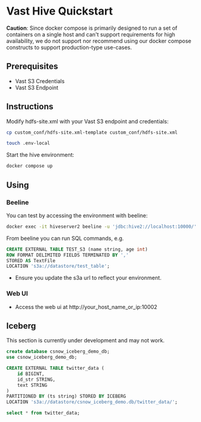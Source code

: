 # Vast Hive Quickstart

**Caution**: Since docker compose is primarily designed to run a set of containers on a single host and can't support requirements for high availability, we do not support nor recommend using our docker compose constructs to support production-type use-cases. 

## Prerequisites

- Vast S3 Credentials
- Vast S3 Endpoint

## Instructions

Modify hdfs-site.xml with your Vast S3 endpoint and credentials:

```bash
cp custom_conf/hdfs-site.xml-template custom_conf/hdfs-site.xml
```

```bash
touch .env-local
```

Start the hive environment:

```bash
docker compose up
```

## Using

### Beeline

You can test by accessing the environment with beeline:

```bash
docker exec -it hiveserver2 beeline -u 'jdbc:hive2://localhost:10000/'
```

From beeline you can run SQL commands, e.g.

```sql
CREATE EXTERNAL TABLE TEST_S3 (name string, age int) 
ROW FORMAT DELIMITED FIELDS TERMINATED BY ',' 
STORED AS TextFile 
LOCATION 's3a://datastore/test_table';
```

- Ensure you update the s3a url to reflect your environment.

### Web UI

- Access the web ui at http://your_host_name_or_ip:10002


## Iceberg

This section is currently under development and may not work.

```sql
create database csnow_iceberg_demo_db;
use csnow_iceberg_demo_db;

CREATE EXTERNAL TABLE twitter_data (
    id BIGINT,
    id_str STRING,
    text STRING
)
PARTITIONED BY (ts string) STORED BY ICEBERG
LOCATION 's3a://datastore/csnow_iceberg_demo.db/twitter_data/';

select * from twitter_data;
```